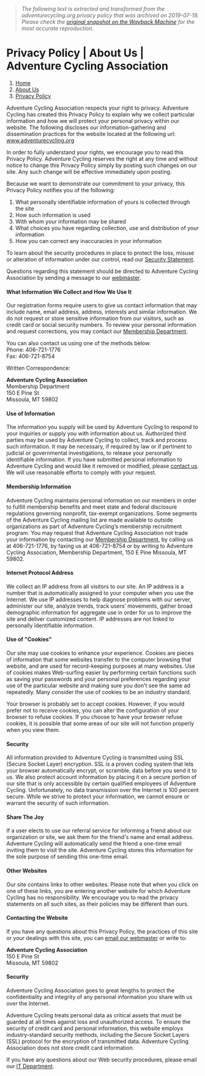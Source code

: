 > *The following text is extracted and transformed from the adventurecycling.org privacy policy that was archived on 2019-07-19. Please check the [original snapshot on the Wayback Machine](https://web.archive.org/web/20190719122220id_/https%3A//www.adventurecycling.org/about-us/privacy-policy) for the most accurate reproduction.*

# Privacy Policy | About Us | Adventure Cycling Association

  1. [Home](https://web.archive.org/)
  2. [About Us](https://web.archive.org/about-us/)
  3. [Privacy Policy](https://web.archive.org/about-us/privacy-policy/)



Adventure Cycling Association respects your right to privacy. Adventure Cycling has created this Privacy Policy to explain why we collect particular information and how we will protect your personal privacy within our website. The following discloses our information-gathering and dissemination practices for the website located at the following url: www.adventurecycling.org

In order to fully understand your rights, we encourage you to read this Privacy Policy. Adventure Cycling reserves the right at any time and without notice to change this Privacy Policy simply by posting such changes on our site. Any such change will be effective immediately upon posting.

Because we want to demonstrate our commitment to your privacy, this Privacy Policy notifies you of the following:

  1. What personally identifiable information of yours is collected through the site
  2. How such information is used
  3. With whom your information may be shared
  4. What choices you have regarding collection, use and distribution of your information
  5. How you can correct any inaccuracies in your information



To learn about the security procedures in place to protect the loss, misuse or alteration of information under our control, read our [Security Statement](https://web.archive.org/about-us/security/ "Security Statement").

Questions regarding this statement should be directed to Adventure Cycling Association by sending a message to our [webmaster](https://web.archive.org/about-us/contact-us/contact-us-form/?t=tech "Message webmaster").

#### What Information We Collect and How We Use It

Our registration forms require users to give us contact information that may include name, email address, address, interests and similar information. We do not request or store sensitive information from our visitors, such as credit card or social security numbers. To review your personal information and request corrections, you may contact our [Membership Department](https://web.archive.org/about-us/contact-us/contact-us-form/?t=membership "contact membership department").

You can also contact us using one of the methods below:  
Phone: 406-721-1776  
Fax: 406-721-8754

Written Correspondence:

**Adventure Cycling Association**  
Membership Department  
150 E Pine St  
Missoula, MT 59802 

#### Use of Information

The information you supply will be used by Adventure Cycling to respond to your inquiries or supply you with information about us. Authorized third parties may be used by Adventure Cycling to collect, track and process such information. It may be necessary, if required by law or if pertinent to judicial or governmental investigations, to release your personally identifiable information. If you have submitted personal information to Adventure Cycling and would like it removed or modified, please [contact us](https://web.archive.org/about-us/contact-us/contact-us-form/?t=membership "contact membership department"). We will use reasonable efforts to comply with your request.

#### Membership Information

Adventure Cycling maintains personal information on our members in order to fulfill membership benefits and meet state and federal disclosure regulations governing nonprofit, tax-exempt organizations. Some segments of the Adventure Cycling mailing list are made available to outside organizations as part of Adventure Cycling’s membership recruitment program. You may request that Adventure Cycling Association not trade your information by contacting our [Membership Department](https://web.archive.org/about-us/contact-us/contact-us-form/?t=membership "contact membership department"), by calling us at 406-721-1776, by faxing us at 406-721-8754 or by writing to Adventure Cycling Association, Membership Department, 150 E Pine Missoula, MT 59802.

#### Internet Protocol Address

We collect an IP address from all visitors to our site. An IP address is a number that is automatically assigned to your computer when you use the Internet. We use IP addresses to help diagnose problems with our server, administer our site, analyze trends, track users’ movements, gather broad demographic information for aggregate use in order for us to improve the site and deliver customized content. IP addresses are not linked to personally identifiable information.

#### Use of "Cookies"

Our site may use cookies to enhance your experience. Cookies are pieces of information that some websites transfer to the computer browsing that website, and are used for record-keeping purposes at many websites. Use of cookies makes Web-surfing easier by performing certain functions such as saving your passwords and your personal preferences regarding your use of the particular website and making sure you don't see the same ad repeatedly. Many consider the use of cookies to be an industry standard.

Your browser is probably set to accept cookies. However, if you would prefer not to receive cookies, you can alter the configuration of your browser to refuse cookies. If you choose to have your browser refuse cookies, it is possible that some areas of our site will not function properly when you view them.

#### Security

All information provided to Adventure Cycling is transmitted using SSL (Secure Socket Layer) encryption. SSL is a proven coding system that lets your browser automatically encrypt, or scramble, data before you send it to us. We also protect account information by placing it on a secure portion of our site that is only accessible by certain qualified employees of Adventure Cycling. Unfortunately, no data transmission over the Internet is 100 percent secure. While we strive to protect your information, we cannot ensure or warrant the security of such information.

#### Share The Joy

If a user elects to use our referral service for informing a friend about our organization or site, we ask them for the friend's name and email address. Adventure Cycling will automatically send the friend a one-time email inviting them to visit the site. Adventure Cycling stores this information for the sole purpose of sending this one-time email.

#### Other Websites

Our site contains links to other websites. Please note that when you click on one of these links, you are entering another website for which Adventure Cycling has no responsibility. We encourage you to read the privacy statements on all such sites, as their policies may be different than ours.

#### Contacting the Website

If you have any questions about this Privacy Policy, the practices of this site or your dealings with this site, you can [email our webmaster](https://web.archive.org/about-us/contact-us/contact-us-form/?t=tech "Message webmaster") or write to:

**Adventure Cycling Association**  
150 E Pine St  
Missoula, MT 59802 

#### Security

Adventure Cycling Association goes to great lengths to protect the confidentiality and integrity of any personal information you share with us over the Internet.

Adventure Cycling treats personal data as critical assets that must be guarded at all times against loss and unauthorized access. To ensure the security of credit card and personal information, this website employs industry-standard security methods, including the Secure Socket Layers (SSL) protocol for the encryption of transmitted data. Adventure Cycling Association does not store credit card information.

If you have any questions about our Web security procedures, please email our [IT Department](https://web.archive.org/about-us/contact-us/contact-us-form/?t=tech "Message webmaster").
